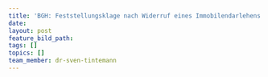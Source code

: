 ```yaml
---
title: 'BGH: Feststellungsklage nach Widerruf eines Immobilendarlehens nun unter bestimmten Voraussetzungen doch möglich'
date:
layout: post
feature_bild_path:
tags: []
topics: []
team_member: dr-sven-tintemann
---
```

